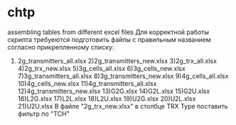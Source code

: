 # chtp
assembling tables from different excel files
Для корректной работы скрипта требуеются подготовить файлы с правильным названием согласно прикрепленному списку:
1) 2g_transmitters_all.xlsx
2)2g_transmitters_new.xlsx
3)2g_trx_all.xlsx
4)2g_trx_new.xlsx
5)3g_cells_all.xlsx
6)3g_cells_new.xlsx
7)3g_transmitters_all.xlsx
8)3g_transmitters_new.xlsx
9)4g_cells_all.xlsx
10)4g_cells_new.xlsx
11)4g_transmitters_all.xlsx
12)4g_transmitters_new.xlsx
13)G2G.xlsx
14)G2L.xlsx
15)G2U.xlsx
16)L2G.xlsx
17)L2L.xlsx
18)L2U.xlsx
19)U2G.xlsx
20)U2L.xlsx
21)U2U.xlsx
В файле "2g_trx_new.xlsx"  в столбце TRX Type поставить фильтр по "TCH"
